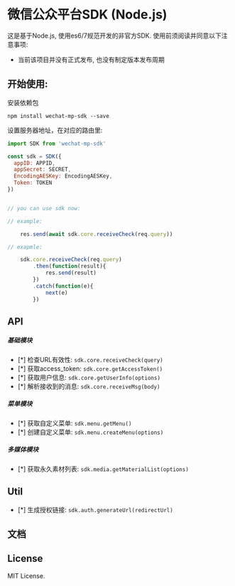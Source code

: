 # 微信公众平台SDK (Node.js)

这是基于Node.js, 使用es6/7规范开发的非官方SDK. 使用前须阅读并同意以下注意事项:

* 当前该项目并没有正式发布, 也没有制定版本发布周期

## 开始使用:
安装依赖包

```shell
npm install wechat-mp-sdk --save
```
设置服务器地址，在对应的路由里:

```javascript
import SDK from 'wechat-mp-sdk'

const sdk = SDK({
  appID: APPID,
  appSecret: SECRET,
  EncodingAESKey: EncodingAESKey,
  Token: TOKEN
})


// you can use sdk now:

// example:

    res.send(await sdk.core.receiveCheck(req.query))

// exapmle:

    sdk.core.receiveCheck(req.query)
        .then(function(result){
            res.send(result)
        })
        .catch(function(e){
            next(e)
        })

```

## API

##### 基础模块
- [*] 检查URL有效性: `sdk.core.receiveCheck(query)`
- [*] 获取access_token: `sdk.core.getAccessToken()`
- [*] 获取用户信息: `sdk.core.getUserInfo(options)`
- [*] 解析接收到的消息: `sdk.core.receiveMsg(body)`

##### 菜单模块
- [*] 获取自定义菜单: `sdk.menu.getMenu()`
- [*] 创建自定义菜单: `sdk.menu.createMenu(options)`

##### 多媒体模块
- [*] 获取永久素材列表: `sdk.media.getMaterialList(options)`

## Util

- [*] 生成授权链接: `sdk.auth.generateUrl(redirectUrl)`

## 文档


## License

MIT License.